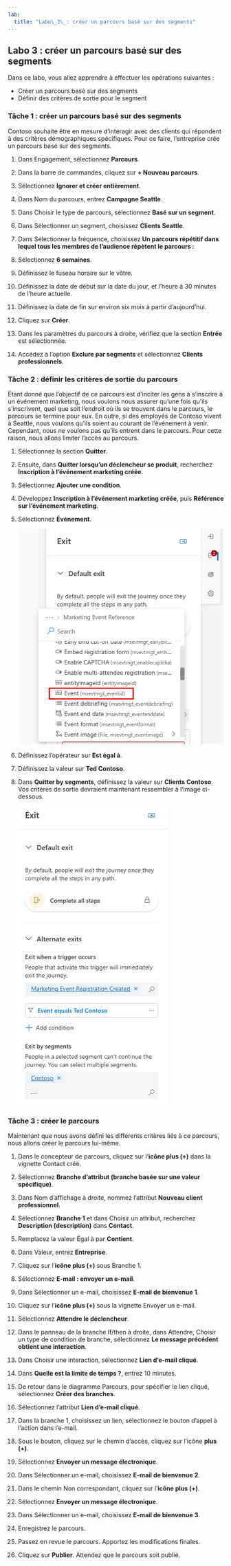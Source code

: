 ```yaml
---
lab:
  title: "Labo\_3\_: créer un parcours basé sur des segments"
---
```

## Labo 3 : créer un parcours basé sur des segments 

Dans ce labo, vous allez apprendre à effectuer les opérations suivantes :
- Créer un parcours basé sur des segments 
- Définir des critères de sortie pour le segment 

### Tâche 1 : créer un parcours basé sur des segments 
Contoso souhaite être en mesure d’interagir avec des clients qui répondent à des critères démographiques spécifiques. Pour ce faire, l’entreprise crée un parcours basé sur des segments.

1. Dans Engagement, sélectionnez **Parcours**.

1. Dans la barre de commandes, cliquez sur **+ Nouveau parcours**.

1. Sélectionnez **Ignorer et créer entièrement**.

1. Dans Nom du parcours, entrez **Campagne Seattle**.

1. Dans Choisir le type de parcours, sélectionnez **Basé sur un segment**.

1. Dans Sélectionner un segment, choisissez **Clients Seattle**.

1. Dans Sélectionner la fréquence, choisissez **Un parcours répétitif dans lequel tous les membres de l’audience répètent le parcours :**

1. Sélectionnez **6 semaines**.

1. Définissez le fuseau horaire sur le vôtre.

1. Définissez la date de début sur la date du jour, et l’heure à 30 minutes de l’heure actuelle.

1. Définissez la date de fin sur environ six mois à partir d’aujourd’hui.

1. Cliquez sur **Créer**.

1. Dans les paramètres du parcours à droite, vérifiez que la section **Entrée** est sélectionnée.

1. Accédez à l’option **Exclure par segments** et sélectionnez **Clients professionnels**.

### Tâche 2 : définir les critères de sortie du parcours
Étant donné que l’objectif de ce parcours est d’inciter les gens à s’inscrire à un événement marketing, nous voulons nous assurer qu’une fois qu’ils s’inscrivent, quel que soit l’endroit où ils se trouvent dans le parcours, le parcours se termine pour eux.  En outre, si des employés de Contoso vivent à Seattle, nous voulons qu’ils soient au courant de l’événement à venir. Cependant, nous ne voulons pas qu’ils entrent dans le parcours. Pour cette raison, nous allons limiter l’accès au parcours.  

1.  Sélectionnez la section **Quitter**.  

1.  Ensuite, dans **Quitter lorsqu’un déclencheur se produit**, recherchez **Inscription à l’événement marketing créée**.

1.  Sélectionnez **Ajouter une condition**.

1.  Développez **Inscription à l’événement marketing créée**, puis **Référence sur l’événement marketing**.

1.  Sélectionnez **Événement**.

    ![Capture d’écran d’une liste de critères de sortie avec l’événement sélectionné.](../Labs/Media/exit-criteria.png)

1.  Définissez l’opérateur sur **Est égal à**.

1.  Définissez la valeur sur **Ted Contoso**.

1. Dans **Quitter by segments**, définissez la valeur sur **Clients Contoso**. Vos critères de sortie devraient maintenant ressembler à l’image ci-dessous.

    ![Capture d’écran des critères de sortie.](../Labs/Media/complete-exit-criteria.png)

### Tâche 3 : créer le parcours
Maintenant que nous avons défini les différents critères liés à ce parcours, nous allons créer le parcours lui-même.  

1. Dans le concepteur de parcours, cliquez sur l’**icône plus (+)** dans la vignette Contact créé.

1. Sélectionnez **Branche d’attribut (branche basée sur une valeur spécifique)**.

1. Dans Nom d’affichage à droite, nommez l’attribut **Nouveau client professionnel**.

1. Sélectionnez **Branche 1** et dans Choisir un attribut, recherchez **Description (description)** dans **Contact**.

1. Remplacez la valeur Égal à par **Contient**.

1. Dans Valeur, entrez **Entreprise**.

1. Cliquez sur l’**icône plus (+)** sous Branche 1.

1. Sélectionnez **E-mail : envoyer un e-mail**.

1. Dans Sélectionner un e-mail, choisissez **E-mail de bienvenue 1**.

1. Cliquez sur l’**icône plus (+)** sous la vignette Envoyer un e-mail.

1. Sélectionnez **Attendre le déclencheur**.

1. Dans le panneau de la branche If/then à droite, dans Attendre, Choisir un type de condition de branche, sélectionnez **Le message précédent obtient une interaction**.

1. Dans Choisir une interaction, sélectionnez **Lien d’e-mail cliqué**.

1. Dans **Quelle est la limite de temps ?**, entrez 10 minutes.

1. De retour dans le diagramme Parcours, pour spécifier le lien cliqué, sélectionnez **Créer des branches**.

1. Sélectionnez l’attribut **Lien d’e-mail cliqué**.

1. Dans la branche 1, choisissez un lien, sélectionnez le bouton d’appel à l’action dans l’e-mail.

1. Sous le bouton, cliquez sur le chemin d’accès, cliquez sur l’icône **plus (+)**.

1. Sélectionnez **Envoyer un message électronique**.

1. Dans Sélectionner un e-mail, choisissez **E-mail de bienvenue 2**.

1. Dans le chemin Non correspondant, cliquez sur l’**icône plus (+)**.

1. Sélectionnez **Envoyer un message électronique**.

1. Dans Sélectionner un e-mail, choisissez **E-mail de bienvenue 3**.

1. Enregistrez le parcours.

1. Passez en revue le parcours. Apportez les modifications finales.

1. Cliquez sur **Publier**. Attendez que le parcours soit publié.

